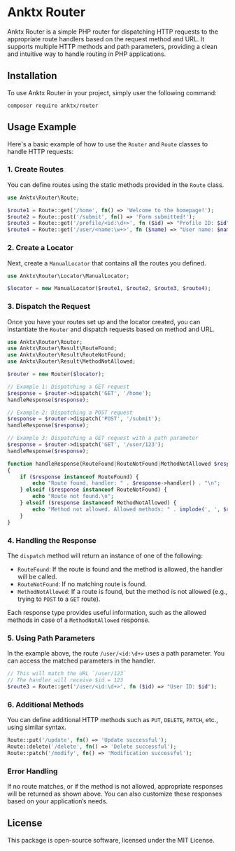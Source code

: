 
# Anktx Router

Anktx Router is a simple PHP router for dispatching HTTP requests to the appropriate route handlers based on the request method and URL. It supports multiple HTTP methods and path parameters, providing a clean and intuitive way to handle routing in PHP applications.

## Installation

To use Anktx Router in your project, simply user the following command:

```shell
composer require anktx/router
```

## Usage Example

Here's a basic example of how to use the `Router` and `Route` classes to handle HTTP requests:

### 1. Create Routes

You can define routes using the static methods provided in the `Route` class.

```php
use Anktx\Router\Route;

$route1 = Route::get('/home', fn() => 'Welcome to the homepage!');
$route2 = Route::post('/submit', fn() => 'Form submitted!');
$route3 = Route::get('/profile/<id:\d+>', fn ($id) => "Profile ID: $id");
$route4 = Route::get('/user/<name:\w+>', fn ($name) => "User name: $name");
```

### 2. Create a Locator

Next, create a `ManualLocator` that contains all the routes you defined.

```php
use Anktx\Router\Locator\ManualLocator;

$locator = new ManualLocator($route1, $route2, $route3, $route4);
```

### 3. Dispatch the Request

Once you have your routes set up and the locator created, you can instantiate the `Router` and dispatch requests based on method and URL.

```php
use Anktx\Router\Router;
use Anktx\Router\Result\RouteFound;
use Anktx\Router\Result\RouteNotFound;
use Anktx\Router\Result\MethodNotAllowed;

$router = new Router($locator);

// Example 1: Dispatching a GET request
$response = $router->dispatch('GET', '/home');
handleResponse($response);

// Example 2: Dispatching a POST request
$response = $router->dispatch('POST', '/submit');
handleResponse($response);

// Example 3: Dispatching a GET request with a path parameter
$response = $router->dispatch('GET', '/user/123');
handleResponse($response);

function handleResponse(RouteFound|RouteNotFound|MethodNotAllowed $response): void
{
    if ($response instanceof RouteFound) {
        echo "Route found, handler: " . $response->handler() . "\n";
    } elseif ($response instanceof RouteNotFound) {
        echo "Route not found.\n";
    } elseif ($response instanceof MethodNotAllowed) {
        echo "Method not allowed. Allowed methods: " . implode(', ', $response->allowedMethods()) . "\n";
    }
}
```

### 4. Handling the Response

The `dispatch` method will return an instance of one of the following:

- `RouteFound`: If the route is found and the method is allowed, the handler will be called.
- `RouteNotFound`: If no matching route is found.
- `MethodNotAllowed`: If a route is found, but the method is not allowed (e.g., trying to `POST` to a `GET` route).

Each response type provides useful information, such as the allowed methods in case of a `MethodNotAllowed` response.

### 5. Using Path Parameters

In the example above, the route `/user/<id:\d+>` uses a path parameter. You can access the matched parameters in the handler.

```php
// This will match the URL `/user/123`
// The handler will receive $id = 123
$route3 = Route::get('/user/<id:\d+>', fn ($id) => "User ID: $id");
```

### 6. Additional Methods

You can define additional HTTP methods such as `PUT`, `DELETE`, `PATCH`, etc., using similar syntax.

```php
Route::put('/update', fn() => 'Update successful');
Route::delete('/delete', fn() => 'Delete successful');
Route::patch('/modify', fn() => 'Modification successful');
```

### Error Handling

If no route matches, or if the method is not allowed, appropriate responses will be returned as shown above. You can also customize these responses based on your application’s needs.

## License

This package is open-source software, licensed under the MIT License.
